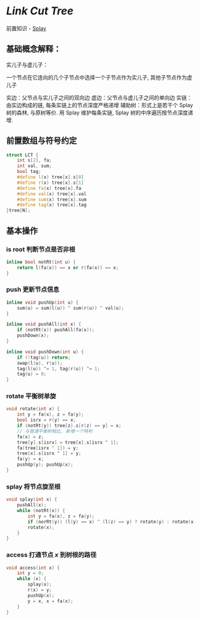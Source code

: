 # $Link\ Cut\ Tree$

前置知识 - [Splay]()

## 基础概念解释：

实儿子与虚儿子：

一个节点在它连向的几个子节点中选择一个子节点作为实儿子, 其他子节点作为虚儿子

实边：父节点与实儿子之间的双向边
虚边：父节点与虚儿子之间的单向边
实链：由实边构成的链, 每条实链上的节点深度严格递增
辅助树：形式上是若干个 $\text{Splay}$ 树的森林, 与原树等价. 用 $\text{Splay}$ 维护每条实链, $\text{Splay}$ 树的中序遍历按节点深度递增. 

## 前置数组与符号约定

```cpp
struct LCT {
	int s[2], fa;
	int val, sum;
	bool tag;
	#define l(x) tree[x].s[0]
	#define r(x) tree[x].s[1]
	#define fa(x) tree[x].fa
	#define val(x) tree[x].val
	#define sum(x) tree[x].sum
	#define tag(x) tree[x].tag
}tree[N];
```

## 基本操作

### $\text{is root}$ 判断节点是否非根

```cpp
inline bool notRt(int u) {
	return l(fa(x)) == x or r(fa(x)) == x;
}
```

### $\text{push}$ 更新节点信息

```cpp
inline void pushUp(int u) {
	sum(u) = sum(l(u)) ^ sum(r(u)) ^ val(u);
}

inline void pushAll(int x) {
	if (notRt(x)) pushAll(fa(x));
	pushDown(x);
}

inline void pushDown(int u) {
	if (!tag(u)) return;
	swap(l(u), r(u));
	tag(l(u)) ^= 1, tag(r(u)) ^= 1;
	tag(u) = 0;
}
```

### $\text{rotate}$ 平衡树单旋

```cpp
void rotate(int x) {
	int y = fa(x), z = fa(y);
	bool isrx = r(y) == x;
	if (notRt(y)) tree[z].s[r(z) == y] = x;
	// 与普通平衡树相比, 新增一个特判
	fa(x) = z;
	tree[y].s[isrx] = tree[x].s[isrx ^ 1];
	fa(tree[isrx ^ 1]) = y;
	tree[x].s[isrx ^ 1] = y;
	fa(y) = x;
	pushUp(y); pushUp(x);
}
```

### $\text{splay}$ 将节点旋至根

```cpp
void splay(int x) {
	pushAll(x);
	while (notRt(x)) {
		int y = fa(x), z = fa(y);
		if (norRt(y)) (l(y) == x) ^ (l(z) == y) ? rotate(y) : rotate(x);
		rotate(x);
	}
}
```

### $\text{access}$ 打通节点 $x$ 到树根的路径

```cpp
void access(int x) {
	int y = 0;
	while (x) {
		splay(x);
		r(x) = y;
		pushUp(x);
		y = x, x = fa(x);
	}
}
```

### 